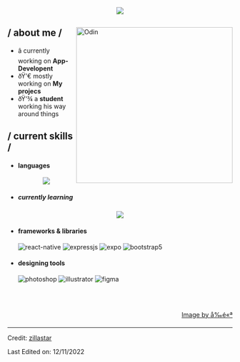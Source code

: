 <p align = center ><img src="https://cdn.discordapp.com/attachments/768329192131526686/1263891408985788586/Picsart_24-07-19_12-10-24-632.png?ex=669be219&is=669a9099&hm=aa620b40a4d99ec4ff666a6886fd5c45a25978426bf068d7bd654a78d96a369c&"> </p>

<div>

<img align="right" width="350" alt="Odin" src="https://images.app.goo.gl/MnD9suyNSB5Kfzs77">

<h2> / about me /</h2>
  
- â­ currently working on **App-Developent**
- ðŸ’€ mostly working on **My projecs**
- ðŸ‘¾ a **student** working his way around things
  
<h2> / current skills / </h2>
  
- <h4> languages </h4>
  <p align="center">
  <a href="https://skillicons.dev">
    <img src="https://skillicons.dev/icons?i=py,rust" />
  </a>
</p>

  - <h5> currently learning </h5>

<p align="center">
  <a href="https://skillicons.dev">
    <img src="https://skillicons.dev/icons?i=haskell,php, ruby" />
  </a>
</p>
  
- <h4> frameworks & libraries </h4>
  <img src = "https://img.shields.io/badge/react_native-%2320232a.svg?style=for-the-badge&logo=react&logoColor=%2361DAFB" alt = "react-native" />
  <img src = "https://img.shields.io/badge/express.js-%23404d59.svg?style=for-the-badge&logo=express&logoColor=%2361DAFB" alt = "expressjs" />
  <img src = "https://img.shields.io/badge/expo-1C1E24?style=for-the-badge&logo=expo&logoColor=#D04A37" alt = "expo" />
  <img src = "https://img.shields.io/badge/bootstrap-%23563D7C.svg?style=for-the-badge&logo=bootstrap&logoColor=white" alt = "bootstrap5" />
  
- <h4> designing tools </h4>
  <img src = "https://img.shields.io/badge/adobe%20photoshop-%2331A8FF.svg?style=for-the-badge&logo=adobe%20photoshop&logoColor=white" alt = "photoshop" />
  <img src = "https://img.shields.io/badge/adobe%20illustrator-%23FF9A00.svg?style=for-the-badge&logo=adobe%20illustrator&logoColor=white" alt = "illustrator" />
  <img src = "https://img.shields.io/badge/figma-%23F24E1E.svg?style=for-the-badge&logo=figma&logoColor=white" alt = "figma" />
  
  </br></br>
  
<div align="right">
<a href="https://www.pixiv.net/en/users/35069640">Image by å‰é«ª</a>
  </div>
  </div>

------
Credit: [zillastar](https://github.com/zillastar)

Last Edited on: 12/11/2022